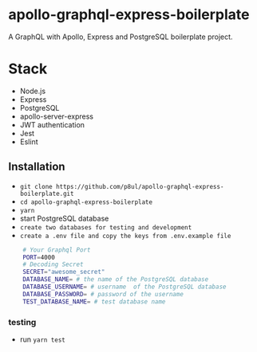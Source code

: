 # apollo-graphql-express-boilerplate
A GraphQL with Apollo, Express and PostgreSQL boilerplate project.

# Stack
- Node.js
- Express
- PostgreSQL
- apollo-server-express
- JWT authentication
- Jest
- Eslint

## Installation
* `git clone https://github.com/p8ul/apollo-graphql-express-boilerplate.git`
* `cd apollo-graphql-express-boilerplate`
* `yarn`
* start PostgreSQL database
* `create two databases for testing and development`
* `create a .env file and copy the keys from .env.example file`

```bash
    # Your Graphql Port
    PORT=4000
    # Decoding Secret
    SECRET="awesome_secret"
    DATABASE_NAME= # the name of the PostgreSQL database
    DATABASE_USERNAME= # username  of the PostgreSQL database
    DATABASE_PASSWORD= # password of the username
    TEST_DATABASE_NAME= # test database name
```

### testing
* run `yarn test`
